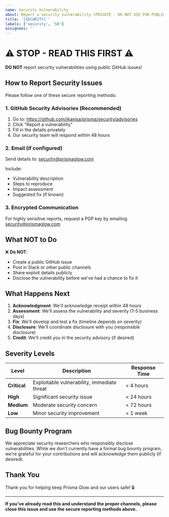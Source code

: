 ```yaml
---
name: Security Vulnerability
about: Report a security vulnerability (PRIVATE - DO NOT USE FOR PUBLIC ISSUES)
title: '[SECURITY] '
labels: ['security', 'S0']
assignees: ''
---
```


# ⚠️ STOP - READ THIS FIRST ⚠️

**DO NOT** report security vulnerabilities using public GitHub issues!

## How to Report Security Issues

Please follow one of these secure reporting methods:

### 1. GitHub Security Advisories (Recommended)

1. Go to: https://github.com/ikanisa/prisma/security/advisories
2. Click "Report a vulnerability"
3. Fill in the details privately
4. Our security team will respond within 48 hours

### 2. Email (if configured)

Send details to: security@prismaglow.com

Include:
- Vulnerability description
- Steps to reproduce
- Impact assessment
- Suggested fix (if known)

### 3. Encrypted Communication

For highly sensitive reports, request a PGP key by emailing security@prismaglow.com

## What NOT to Do

❌ **Do NOT**:
- Create a public GitHub issue
- Post in Slack or other public channels
- Share exploit details publicly
- Disclose the vulnerability before we've had a chance to fix it

## What Happens Next

1. **Acknowledgment**: We'll acknowledge receipt within 48 hours
2. **Assessment**: We'll assess the vulnerability and severity (1-5 business days)
3. **Fix**: We'll develop and test a fix (timeline depends on severity)
4. **Disclosure**: We'll coordinate disclosure with you (responsible disclosure)
5. **Credit**: We'll credit you in the security advisory (if desired)

## Severity Levels

| Level | Description | Response Time |
|-------|-------------|--------------|
| **Critical** | Exploitable vulnerability, immediate threat | < 4 hours |
| **High** | Significant security issue | < 24 hours |
| **Medium** | Moderate security concern | < 72 hours |
| **Low** | Minor security improvement | < 1 week |

## Bug Bounty Program

We appreciate security researchers who responsibly disclose vulnerabilities. While we don't currently have a formal bug bounty program, we're grateful for your contributions and will acknowledge them publicly (if desired).

## Thank You

Thank you for helping keep Prisma Glow and our users safe! 🔒

---

**If you've already read this and understand the proper channels, please close this issue and use the secure reporting methods above.**

